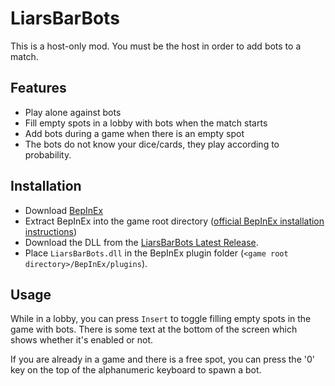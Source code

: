 # LiarsBarBots

This is a host-only mod. You must be the host in order to add bots to a match.

## Features

- Play alone against bots
- Fill empty spots in a lobby with bots when the match starts
- Add bots during a game when there is an empty spot
- The bots do not know your dice/cards, they play according to probability.

## Installation

- Download [BepInEx](https://github.com/BepInEx/BepInEx/releases/download/v5.4.23.2/BepInEx_win_x64_5.4.23.2.zip)
- Extract BepInEx into the game root directory ([official BepInEx installation instructions](https://docs.bepinex.dev/articles/user_guide/installation/index.html))
- Download the DLL from the [LiarsBarBots Latest Release](https://github.com/Kawaii-Ash/LiarsBarBots/releases/latest).
- Place `LiarsBarBots.dll` in the BepInEx plugin folder (`<game root directory>/BepInEx/plugins`).

## Usage

While in a lobby, you can press `Insert` to toggle filling empty spots in the game with bots.
There is some text at the bottom of the screen which shows whether it's enabled or not.

If you are already in a game and there is a free spot, you can press the '0' key on the top of the alphanumeric keyboard to spawn a bot.
